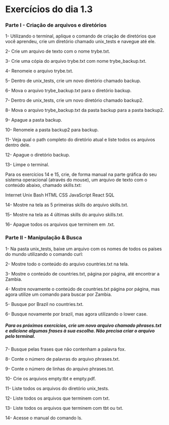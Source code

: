# Exercícios do dia 1.3
### Parte I - Criação de arquivos e diretórios

1- Utilizando o terminal, aplique o comando de criação de diretórios que você aprendeu, crie um diretório chamado unix_tests e navegue até ele.

2- Crie um arquivo de texto com o nome trybe.txt.

3- Crie uma cópia do arquivo trybe.txt com nome trybe_backup.txt.

4- Renomeie o arquivo trybe.txt.

5- Dentro de unix_tests, crie um novo diretório chamado backup.

6- Mova o arquivo trybe_backup.txt para o diretório backup.

7- Dentro de unix_tests, crie um novo diretório chamado backup2.

8- Mova o arquivo trybe_backup.txt da pasta backup para a pasta backup2.

9- Apague a pasta backup.

10- Renomeie a pasta backup2 para backup.

11- Veja qual o path completo do diretório atual e liste todos os arquivos dentro dele.

12- Apague o diretório backup.

13- Limpe o terminal.

Para os exercícios 14 e 15, crie, de forma manual na parte gráfica do seu sistema operacional (através do mouse), um arquivo de texto com o conteúdo abaixo, chamado skills.txt:


Internet
Unix
Bash
HTML
CSS
JavaScript
React
SQL


14- Mostre na tela as 5 primeiras skills do arquivo skills.txt.

15- Mostre na tela as 4 últimas skills do arquivo skills.txt.

16- Apague todos os arquivos que terminem em .txt.


### Parte II - Manipulação & Busca

1- Na pasta unix_tests, baixe um arquivo com os nomes de todos os países do mundo utilizando o comando curl:

2- Mostre todo o conteúdo do arquivo countries.txt na tela.

3- Mostre o conteúdo de countries.txt, página por página, até encontrar a Zambia.

4- Mostre novamente o conteúdo de countries.txt página por página, mas agora utilize um comando para buscar por Zambia.

5- Busque por Brazil no countries.txt.

6- Busque novamente por brazil, mas agora utilizando o lower case.

##### Para os próximos exercícios, crie um novo arquivo chamado phrases.txt e adicione algumas frases à sua escolha. Não precisa criar o arquivo pelo terminal.

7- Busque pelas frases que não contenham a palavra fox.

8- Conte o número de palavras do arquivo phrases.txt.

9- Conte o número de linhas do arquivo phrases.txt.

10- Crie os arquivos empty.tbt e empty.pdf.

11- Liste todos os arquivos do diretório unix_tests.

12- Liste todos os arquivos que terminem com txt.

13- Liste todos os arquivos que terminem com tbt ou txt.

14- Acesse o manual do comando ls.
